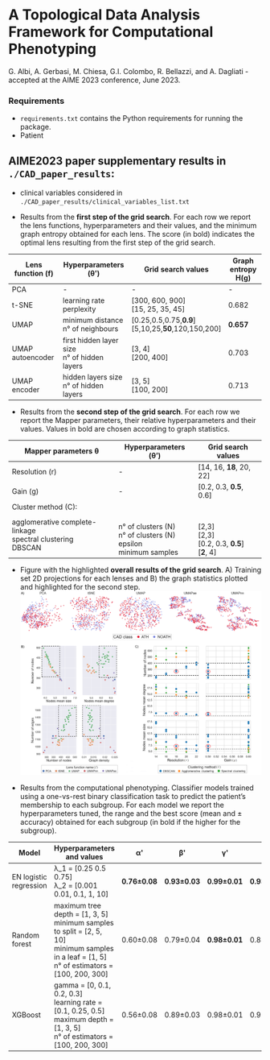 # A Topological Data Analysis Framework for Computational Phenotyping 

G. Albi, A. Gerbasi, M. Chiesa, G.I. Colombo, R. Bellazzi, and A. Dagliati - accepted at the AIME 2023 conference, June 2023.

### Requirements
- ```requirements.txt``` contains the Python requirements for running the package.
- Patient

## AIME2023 paper supplementary results in ```./CAD_paper_results```:
- clinical variables considered in ```./CAD_paper_results/clinical_variables_list.txt``` 

- Results from the **first step of the grid search**. For each row we report the lens functions, hyperparameters and their values, and the minimum graph entropy obtained for each lens. The score (in bold) indicates the optimal lens resulting from the first step of the grid search.

| Lens function (f) | Hyperparameters (θ’) | Grid search values | Graph entropy H(g) |   
| ------------------| -------------------- | ------------------ | ------------------ |
| PCA               |          -           |      -     |     -      | 0.745              |
| t-SNE             | learning rate<br>perplexity | [300, 600, 900]<br>[15, 25, 35, 45]   | 0.682              |
| UMAP              | minimum distance<br>n° of neighbours | [0.25,0.5,0.75,**0.9**]<br> [5,10,25,**50**,120,150,200]      | **0.657**             |
| UMAP autoencoder  | first hidden layer size<br>n° of hidden layers | [3, 4]<br> [200, 400]     | 0.703            |
| UMAP encoder      | hidden layers size<br>n° of hidden layers | [3, 5]<br> [100, 200]       | 0.713              |

- Results from the **second step of the grid search**. For each row we report the Mapper parameters, their relative hyperparameters and their values. Values in bold are chosen according to graph statistics.

| Mapper parameters θ | Hyperparameters (θ’) | Grid search values |   
| ------------------- | -------------------- | ------------------ |
| Resolution (r)      |          -           | [14, 16, **18**, 20, 22]|
| Gain (g)      |          -           | [0.2, 0.3, **0.5**, 0.6]|
| Cluster method (C): |                      |                   |
| agglomerative complete-linkage<br>spectral clustering<br>DBSCAN|<br>n° of clusters (N)<br>n° of clusters (N)<br>epsilon<br>minimum samples | <br>[2,3]<br>[2,3]<br>[0.2, 0.3, **0.5**]<br>[**2**, 4]|

- Figure with the highlighted **overall results of the grid search**. A) Training set 2D projections for each lenses and B) the graph statistics plotted and highlighted for the second step. 
![img1](figures/img1_highlighted.png?raw=true)

- Results from the computational phenotyping. Classifier models trained using a one-vs-rest binary classification task to predict the patient’s membership to each subgroup. For each model we report the hyperparameters tuned, the range and the best score (mean and ± accuracy) obtained for each subgroup (in bold if the higher for the subgroup).

| Model | Hyperparameters and values | α' | β' | γ' | δ' | ε' |
| ----- | -------------------------- | -- | -- | -- | -- | -- |
| EN logistic regression | λ_1 = [0.25 0.5 0.75]<br>λ_2 = [0.001 0.01, 0.1, 1, 10] | **0.76±0.08** | **0.93±0.03** | **0.99±0.01** | **0.93±0.02** | **0.96±0.02** |
| Random forest | maximum tree depth = [1, 3, 5]<br>minimum samples to split  = [2, 5, 10]<br>minimum samples in a leaf = [1, 5]<br>n° of estimators = [100, 200, 300]|  0.60±0.08 | 0.79±0.04 | **0.98±0.01** | 0.88±0.03 | 0.96±0.01 |
| XGBoost | gamma = [0, 0.1, 0.2, 0.3]<br>learning rate = [0.1, 0.25, 0.5]<br>maximum depth  = [1, 3, 5]<br>n° of estimators = [100, 200, 300]|  0.56±0.08 | 0.89±0.03 | 0.98±0.01 | 0.91±0.03 | **0.96±0.01** |

